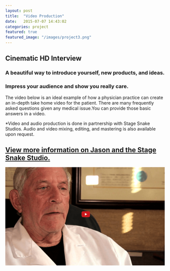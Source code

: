 ```yaml
---
layout: post
title:  "Video Production"
date:   2015-07-07 14:43:02
categories: project
featured: true
featured_image: "/images/project3.png"
---
```


## Cinematic HD Interview

### A beautiful way to introduce yourself, new products, and ideas.

### Impress your audience and show you really care.

The video below is an ideal example of how a physician practice can create an in-depth take home video for the patient. There are many frequently asked questions given any medical issue.You can  provide those basic answers in a video.

*Video and audio production is done in partnership with Stage Snake Studios.  Audio and video mixing, editing, and mastering is also available upon request.

## [View more information on Jason and the Stage Snake Studio.](http://www.jasonperno.com/#!services/c1h6a)


[![Q&A HD Video](/images/videoPlayButton.png)](https://youtu.be/0JNVj6eAHDs)